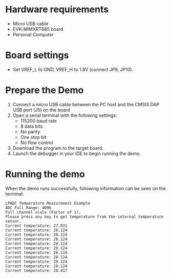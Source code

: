 Hardware requirements
=====================
- Micro USB cable
- EVK-MIMXRT685 board
- Personal Computer

Board settings
============
- Set VREF_L to GND, VREF_H to 1.8V (connect JP9, JP10).

Prepare the Demo
===============
1.  Connect a micro USB cable between the PC host and the CMSIS DAP USB port (J5) on the board
2.  Open a serial terminal with the following settings:
    - 115200 baud rate
    - 8 data bits
    - No parity
    - One stop bit
    - No flow control
3.  Download the program to the target board.
4.  Launch the debugger in your IDE to begin running the demo.

Running the demo
================
When the demo runs successfully, following information can be seen on the terminal:
~~~~~~~~~~~~~~~~~~~~~~~~~~~~~~~~~~~~~~~~~~~~~~~~~~~
LPADC Temperature Measurement Example
ADC Full Range: 4096
Full channel scale (Factor of 1).
Please press any key to get temperature from the internal temperature sensor.
Current temperature: 27.831
Current temperature: 28.124
Current temperature: 28.124
Current temperature: 28.124
Current temperature: 28.124
Current temperature: 28.124
Current temperature: 28.124
Current temperature: 28.124
Current temperature: 28.124
Current temperature: 28.124
Current temperature: 28.417
~~~~~~~~~~~~~~~~~~~~~~~~~~~~~~~~~~~~~~~~~~~~~~~~~~~
